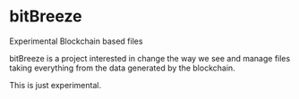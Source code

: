 # bitBreeze
Experimental Blockchain based files

bitBreeze is a project interested in change the way we see and manage files
taking everything from the data generated by the blockchain.

This is just experimental.
